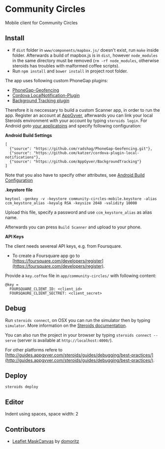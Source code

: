 Community Circles
=================

Mobile client for Community Circles

Install
-------

- If `dist` folder in `www/components/mapbox.js/` doesn't exist, run `make` inside folder.
  Afterwards a build of mapbox.js is in `dist`, however `node_modules` in the same directory must be removed (`rm -rf node_modules`, otherwise steroids has troubles with malformed coffee scripts).
- Run `npm install` and `bower install` in project root folder.

The app uses following custom PhoneGap plugins:

- [PhoneGap-Geofencing](https://github.com/radshag/PhoneGap-Geofencing)
- [Cordova LocalNotification-Plugin](https://github.com/katzer/cordova-plugin-local-notifications)
- [Background Tracking plugin](https://github.com/AppGyver/BackgroundTracking)

Therefore it is neccessary to build a custom Scanner app, in order to run the app.
Register an account at [AppGyver](https://cloud.appgyver.com/users/sign_up), afterwards you can link your local Steroids environment with your account by typing `steroids login`.
For Android goto [your applicatoins](https://cloud.appgyver.com/applications/) and specify following configuration:

**Android Build Settings**

```
[
  {"source": "https://github.com/radshag/PhoneGap-Geofencing.git"},
  {"source": "https://github.com/katzer/cordova-plugin-local-notifications"},
  {"source": "https://github.com/AppGyver/BackgroundTracking"}
]
```

Note that you also have to specify other attributes, see [Android Build Configuration](http://guides.appgyver.com/steroids/guides/cloud_services/android-build-config/)

**.keystore file**

`keytool -genkey -v -keystore community-circles-mobile.keystore -alias ccm_keystore_alias
-keyalg RSA -keysize 2048 -validity 10000`

Upload this file, specify a password and use `ccm_keystore_alias` as alias name.

Afterwards you can press `Build Scanner` and upload to your phone.

**API Keys**

The client needs severeal API keys, e.g. from Foursquare.

- To create a Foursquare app go to [https://foursquare.com/developers/register](https://foursquare.com/developers/register).

Provide a `key.coffee` file in `app/community-circles/` with following content:

```
@key =
  FOURSQUARE_CLIENT_ID: <client_id>
  FOURSQAURE_CLIENT_SECTRET: <client_secret>
```

Debug
-----

Run `steroids connect`, on OSX you can run the simulator then by typing `simulator`.
More information on the [Steroids documentation](http://guides.appgyver.com/steroids/guides/debugging/safari-web-inspector/).

You can also run the project in your browser by typing `steroids connect --serve` (server is available at `http://localhost:4000/`). 

For other platforms refere to [http://guides.appgyver.com/steroids/guides/debugging/best-practices/](http://guides.appgyver.com/steroids/guides/debugging/best-practices/).

Deploy
------

`steroids deploy`


Editor
------

Indent using spaces, space width: 2

Contributors
------------

- [Leaflet MaskCanvas](https://github.com/domoritz/leaflet-maskcanvas) by [domoritz](https://github.com/domoritz)
